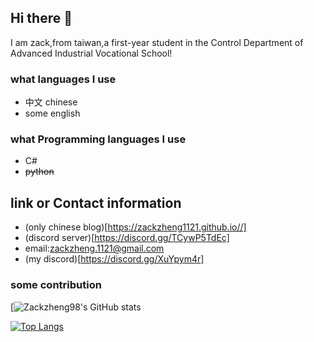 ## Hi there 👋
I am zack,from taiwan,a first-year student in the Control Department of Advanced Industrial Vocational School!
### what languages I use
* 中文 chinese
* some english
### what Programming languages I use
* C#
* ~~python~~

## link or Contact information
* (only chinese blog)[https://zackzheng1121.github.io//]
* (discord server)[https://discord.gg/TCywP5TdEc]
* email:zackzheng.1121@gmail.com
* (my discord)[https://discord.gg/XuYpym4r]

### some contribution
[![Zackzheng98's GitHub stats](https://github-readme-stats.vercel.app/api?username=zackzheng98&show_icons=true&theme=dark)




[![Top Langs](https://github-readme-stats.vercel.app/api/top-langs/?username=zackzheng98)](https://github.com/zackzheng98/github-readme-stats)
